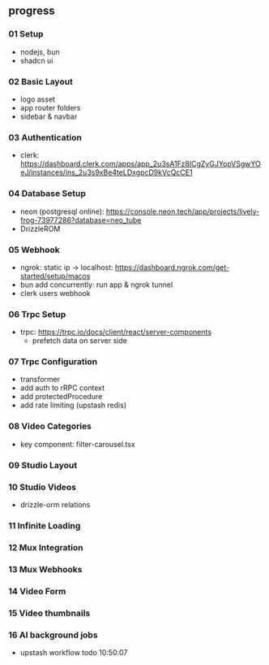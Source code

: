 ## progress
### 01 Setup

- nodejs, bun
- shadcn ui

### 02 Basic Layout

- logo asset
- app router folders
- sidebar & navbar

### 03 Authentication

- clerk: https://dashboard.clerk.com/apps/app_2u3sA1Fz8ICgZyGJYopVSgwYOeJ/instances/ins_2u3s9xBe4teLDxgpcD9kVcQcCE1

### 04 Database Setup

- neon (postgresql online): https://console.neon.tech/app/projects/lively-frog-73977286?database=neo_tube
- DrizzleROM

### 05 Webhook
- ngrok: static ip -> localhost: https://dashboard.ngrok.com/get-started/setup/macos
- bun add concurrently: run app & ngrok tunnel
- clerk users webhook

### 06 Trpc Setup
- trpc: https://trpc.io/docs/client/react/server-components 
  - prefetch data on server side

### 07 Trpc Configuration
- transformer
- add auth to rRPC context
- add protectedProcedure
- add rate limiting (upstash redis)

### 08 Video Categories
- key component: filter-carousel.tsx

### 09 Studio Layout

### 10 Studio Videos
- drizzle-orm relations

### 11 Infinite Loading

### 12 Mux Integration

### 13 Mux Webhooks

### 14 Video Form

### 15 Video thumbnails

### 16 AI background jobs
- upstash workflow
todo 10:50:07
